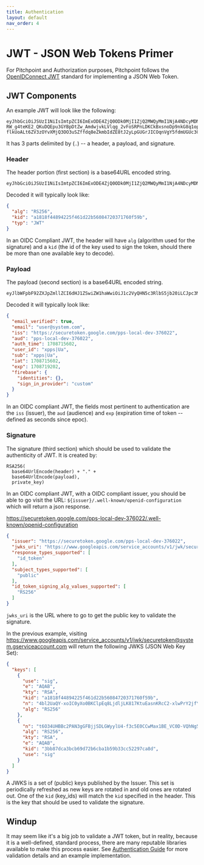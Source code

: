 ```yaml
---
title: Authentication
layout: default
nav_order: 4
---
```


# JWT - JSON Web Tokens Primer

For Pitchpoint and Authorization purposes, Pitchpoint follows the [OpenIDConnect JWT](https://openid.net/specs/draft-jones-json-web-token-07.html) standard for implementing a JSON Web Token.

## JWT Components 

An example JWT will look like the following: 

```
eyJhbGciOiJSUzI1NiIsImtpZCI6ImExODE4ZjQ0ODk0MjI1ZjQ2MWQyMmI1NjA4NDcyMDM3MTc2MGY1OWIiLCJ0eXAiOiJKV1QifQ.eyJlbWFpbF92ZXJpZmllZCI6dHJ1ZSwiZW1haWwiOiJ1c2VyQHN5c3RlbS5jb20iLCJpc3MiOiJodHRwczovL3NlY3VyZXRva2VuLmdvb2dsZS5jb20vcHBzLWxvY2FsLWRldi0zNzYwMjIiLCJhdWQiOiJwcHMtbG9jYWwtZGV2LTM3NjAyMiIsImF1dGhfdGltZSI6MTcwODcxNTYwMiwidXNlcl9pZCI6InhwcHN8VWEiLCJzdWIiOiJ4cHBzfFVhIiwiaWF0IjoxNzA4NzE1NjAyLCJleHAiOjE3MDg3MTkyMDIsImZpcmViYXNlIjp7ImlkZW50aXRpZXMiOnt9LCJzaWduX2luX3Byb3ZpZGVyIjoiY3VzdG9tIn19.VGRsiUyxjld3B2KfOsvl8wT6LdTqnG0Z5nMR4sL8qmZUrTotRbTWnFTBp6l-RW_g4teKE2_QKuDQEpu3GYBpDtZw_AmdwjvkLVlqg_2vFoSRPnLDKCkBxsnoDp9nkG8q1opkToE8SbxsBprhiHWT4GZX8_YbPLjmb7JaxvGJJoO35J5354OjiSF6yQez0uL3F5yvbkb8MJl25hvD1GKe6lSurojXQFWHsMO7OmFem8qVPO_LSLOjXWn7LyjGfeCuXwOrFN-flkUoALt6ZV3zOYvXMjQ3OO3uSZffdq8eZkmbIdZE8tJ2yLpGUGrJICOqnVgY5fdmUGUc3C7j78oW7w 
```

It has 3 parts delimited by (`.`) -- a header, a payload, and signature.

### Header 

The header portion (first section) is a base64URL encoded string.  

```
eyJhbGciOiJSUzI1NiIsImtpZCI6ImExODE4ZjQ0ODk0MjI1ZjQ2MWQyMmI1NjA4NDcyMDM3MTc2MGY1OWIiLCJ0eXAiOiJKV1QifQ
```

Decoded it will typically look like: 

```json
{
  "alg": "RS256",
  "kid": "a1818f44894225f461d22b56084720371760f59b",
  "typ": "JWT"
}
```

In an OIDC Compliant JWT, the header will have `alg` (algorithm used for the signature) and a `kid` (the id of the key used to sign the token, should there be more than one available key to decode).  

### Payload

The payload (second section) is a base64URL encoded string. 

```
eyJlbWFpbF92ZXJpZmllZCI6dHJ1ZSwiZW1haWwiOiJ1c2VyQHN5c3RlbS5jb20iLCJpc3MiOiJodHRwczovL3NlY3VyZXRva2VuLmdvb2dsZS5jb20vcHBzLWxvY2FsLWRldi0zNzYwMjIiLCJhdWQiOiJwcHMtbG9jYWwtZGV2LTM3NjAyMiIsImF1dGhfdGltZSI6MTcwODcxNTYwMiwidXNlcl9pZCI6InhwcHN8VWEiLCJzdWIiOiJ4cHBzfFVhIiwiaWF0IjoxNzA4NzE1NjAyLCJleHAiOjE3MDg3MTkyMDIsImZpcmViYXNlIjp7ImlkZW50aXRpZXMiOnt9LCJzaWduX2luX3Byb3ZpZGVyIjoiY3VzdG9tIn19
```

Decoded it will typically look like: 
```json
{
  "email_verified": true,
  "email": "user@system.com",
  "iss": "https://securetoken.google.com/pps-local-dev-376022",
  "aud": "pps-local-dev-376022",
  "auth_time": 1708715602,
  "user_id": "xpps|Ua",
  "sub": "xpps|Ua",
  "iat": 1708715602,
  "exp": 1708719202,
  "firebase": {
    "identities": {},
    "sign_in_provider": "custom"
  }
}
```  

In an OIDC compliant JWT, the fields most pertinent to authentication are the `iss` (issuer), the `aud` (audience) and `exp` (expiration time of token -- defined as seconds since epoc).  

### Signature 

The signature (third section) which should be used to validate the authenticity of JWT.  It is created by: 

```
RSA256(
  base64UrlEncode(header) + "." +
  base64UrlEncode(payload),
  private_key)
```

In an OIDC compliant JWT, with a OIDC compliant issuer, you should be able to go visit the URL: `${issuer}/.well-known/openid-configuration` which will return a json response. 

https://securetoken.google.com/pps-local-dev-376022/.well-known/openid-configuration 
```json 
{
  "issuer": "https://securetoken.google.com/pps-local-dev-376022",
  "jwks_uri": "https://www.googleapis.com/service_accounts/v1/jwk/securetoken@system.gserviceaccount.com",
  "response_types_supported": [
    "id_token"
  ],
  "subject_types_supported": [
    "public"
  ],
  "id_token_signing_alg_values_supported": [
    "RS256"
  ]
}
```

`jwks_uri` is the URL where to go to get the public key to validate the signature.  

In the previous example, visiting https://www.googleapis.com/service_accounts/v1/jwk/securetoken@system.gserviceaccount.com will return the following JWKS (JSON Web Key Set): 
```json
{
  "keys": [
    {
      "use": "sig",
      "e": "AQAB",
      "kty": "RSA",
      "kid": "a1818f44894225f461d22b56084720371760f59b",
      "n": "4bl2UaQY-xoIC0yXo0BKClpEq8LjdljLK817KtuEasnKRcC2-xlwPrY2jfYtEbAV2Fmg5P-Wu6F1o8YSL1VoGwGE4mG0opPO5_p5ZrrQ13cciqy1LiED0o5nveD9pfmZ8on_U8vtvkVVtX2aHPkG9YrGGuSZO_kMAw0E7WkDx9mqL6LKzva_48-8f4T3gfCGc4PRjRuqC9hcSKW_to2-mRmn3AcauQ-fVcFopfKHqVRHvqUqWsrh_u4QxR9oi-ormlz04tJOEyL4zKDpcOEHz-y37oopcVf6gh35CnEMJnunxICVoeyLR_abCmjLbdfDUgEKwKV7YiuO7t5G_blAuw",
      "alg": "RS256"
    },
    {
      "n": "t6O34UHBBc2PAN3gGFBjjSDLGWyylU4-f3c5E0CCwMax1BE_VC0D-VQhNg5xRPq_TAsiAePlYs5WEDncCCh2BYUupPClvdeA9WvVjUEA-l_i_l3n6VP3ecs7LcuLnhCUhegpTjJcDIKOPjyG80Mu0Wem7lNiUzmkLOXJ7MoG6RBnRtu4OxCC0cTDTph0Ga2o2izTK08NX3YLIib_tssyje311V90luaCND9PaRwhL-biAEMOQetpPncebhmP_lqdFmD_Wr5idIu9Qhl9DsFqNBsznFrHraoTFYTMJ73rXu6uetpzK1F3p0PdDNFov87ernW4cobP8BTkKkP3V8A1WQ",
      "alg": "RS256",
      "kty": "RSA",
      "e": "AQAB",
      "kid": "3bb87dca3bcb69d72b6cba1b59b33cc52297ca8d",
      "use": "sig"
    }
  ]
}
```

A JWKS is a set of (public) keys published by the Issuer.  This set is periodically refreshed as new keys are rotated in and old ones are rotated out.  One of the `kid` (key_ids) will match the `kid` specified in the header.  This is the key that should be used to validate the signature. 

## Windup 
It may seem like it's a big job to validate a JWT token, but in reality, because it is a well-defined, standard process, there are many reputable libraries available to make this process easier.  See [Authentication Guide](/webhooks/authentication) for more validation details and an example implementation.   